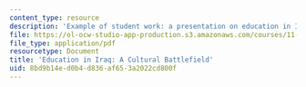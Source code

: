 ```yaml
---
content_type: resource
description: 'Example of student work: a presentation on education in Iraq.'
file: https://ol-ocw-studio-app-production.s3.amazonaws.com/courses/11-948-the-politics-of-reconstructing-iraq-spring-2005/8bd9b14ed0b4d836af653a2022cd800f_ikert_final.pdf
file_type: application/pdf
resourcetype: Document
title: 'Education in Iraq: A Cultural Battlefield'
uid: 8bd9b14e-d0b4-d836-af65-3a2022cd800f
---
```

